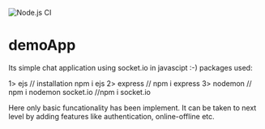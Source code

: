 ![Node.js CI](https://github.com/naivedeveloper95/demoApp/workflows/Node.js%20CI/badge.svg?branch=master)

# demoApp
Its simple chat application using socket.io in javascipt :-)
packages used:

1> ejs // installation npm i ejs
2> express // npm i express
3> nodemon // npm i nodemon
socket.io //npm i socket.io

Here only basic funcationality has been implement. It can be taken to next level by adding features like authentication, online-offline etc.
